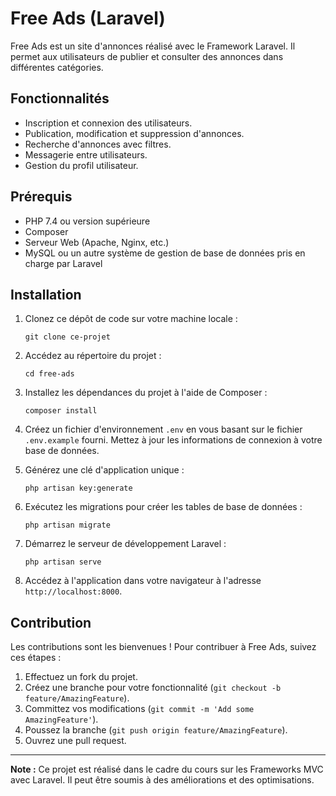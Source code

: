 # Free Ads (Laravel)



Free Ads est un site d'annonces réalisé avec le Framework Laravel. Il permet aux utilisateurs de publier et consulter des annonces dans différentes catégories.

## Fonctionnalités

- Inscription et connexion des utilisateurs.
- Publication, modification et suppression d'annonces.
- Recherche d'annonces avec filtres.
- Messagerie entre utilisateurs.
- Gestion du profil utilisateur.

## Prérequis

- PHP 7.4 ou version supérieure
- Composer
- Serveur Web (Apache, Nginx, etc.)
- MySQL ou un autre système de gestion de base de données pris en charge par Laravel

## Installation

1. Clonez ce dépôt de code sur votre machine locale :
   ```
   git clone ce-projet
   ```

2. Accédez au répertoire du projet :
   ```
   cd free-ads
   ```

3. Installez les dépendances du projet à l'aide de Composer :
   ```
   composer install
   ```

4. Créez un fichier d'environnement `.env` en vous basant sur le fichier `.env.example` fourni. Mettez à jour les informations de connexion à votre base de données.

5. Générez une clé d'application unique :
   ```
   php artisan key:generate
   ```

6. Exécutez les migrations pour créer les tables de base de données :
   ```
   php artisan migrate
   ```

7. Démarrez le serveur de développement Laravel :
   ```
   php artisan serve
   ```

8. Accédez à l'application dans votre navigateur à l'adresse `http://localhost:8000`.

## Contribution

Les contributions sont les bienvenues ! Pour contribuer à Free Ads, suivez ces étapes :

1. Effectuez un fork du projet.
2. Créez une branche pour votre fonctionnalité (`git checkout -b feature/AmazingFeature`).
3. Committez vos modifications (`git commit -m 'Add some AmazingFeature'`).
4. Poussez la branche (`git push origin feature/AmazingFeature`).
5. Ouvrez une pull request.

---

**Note :** Ce projet est réalisé dans le cadre du cours sur les Frameworks MVC avec Laravel. Il peut être soumis à des améliorations et des optimisations.
